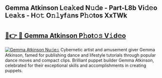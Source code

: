 ## Gemma Atkinson L𝚎a𝚔ed N𝚞𝚍e - Part-L8b Vi𝚍𝚎o L𝚎a𝚔s - H𝚘𝚝 O𝚗𝚕yf𝚊ns P𝚑𝚘tos XxTWk

# <h2><a href="http://kfb6z5g.oniu.top/?m=Gemma+Atkinson">🔗👉 🔴 Gemma Atkinson P𝚑ot𝚘𝚜 V𝚒d𝚎o</a></h2>

[![Gemma Atkinson Nu𝚍e𝚜](https://i.imgur.com/0qMVB7G.gif)](http://kfb6z5g.oniu.top/?m=Gemma+Atkinson)
Cybernetic artist and amusement giver Gemma Atkinson, famed for publishing dance and lifestyle tutorials through popular dance moves and compact clips. Brilliant puppet builder Gemma Atkinson, celebrated for their exceptional skills and accomplishments in creating puppets.  
